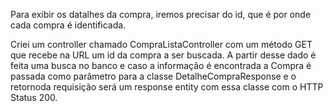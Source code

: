 Para exibir os datalhes da compra, iremos precisar do id, que é por onde cada compra é identificada.

Criei um controller chamado CompraListaController com um método GET que recebe na URL um id da compra a ser buscada. A partir desse dado
é feita uma busca no banco e caso a informação é encontrada a Compra é passada como parâmetro para a classe DetalheCompraResponse e o 
retornoda requisição será um response entity com essa classe com o HTTP Status 200.